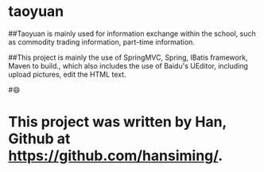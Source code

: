 taoyuan
====

##Taoyuan is mainly used for information exchange within the school, such as commodity trading information, part-time information.

##This project is mainly the use of SpringMVC, Spring, IBatis framework, Maven to build., which also includes the use of Baidu's UEditor, including upload pictures, edit the HTML text.

#:smile:              
#                                                 This project was written by Han, Github at https://github.com/hansiming/.
